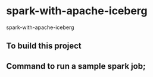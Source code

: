 # spark-with-apache-iceberg
spark-with-apache-iceberg

## To build this project

## Command to run a sample spark job;

